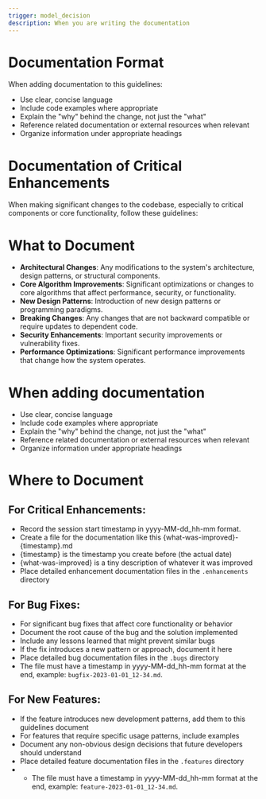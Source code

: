 ```yaml
---
trigger: model_decision
description: When you are writing the documentation
---
```


# Documentation Format

When adding documentation to this guidelines:

- Use clear, concise language
- Include code examples where appropriate
- Explain the "why" behind the change, not just the "what"
- Reference related documentation or external resources when relevant
- Organize information under appropriate headings

# Documentation of Critical Enhancements

When making significant changes to the codebase, especially to critical components or core functionality, follow these guidelines:

# What to Document

- **Architectural Changes**: Any modifications to the system's architecture, design patterns, or structural components.
- **Core Algorithm Improvements**: Significant optimizations or changes to core algorithms that affect performance, security, or functionality.
- **New Design Patterns**: Introduction of new design patterns or programming paradigms.
- **Breaking Changes**: Any changes that are not backward compatible or require updates to dependent code.
- **Security Enhancements**: Important security improvements or vulnerability fixes.
- **Performance Optimizations**: Significant performance improvements that change how the system operates.

# When adding documentation

- Use clear, concise language
- Include code examples where appropriate
- Explain the "why" behind the change, not just the "what"
- Reference related documentation or external resources when relevant
- Organize information under appropriate headings

# Where to Document

## **For Critical Enhancements**:

- Record the session start timestamp in yyyy-MM-dd_hh-mm format.
- Create a file for the documentation like this {what-was-improved}-{timestamp}.md
- {timestamp} is the timestamp you create before (the actual date)
- {what-was-improved} is a tiny description of whatever it was improved
- Place detailed enhancement documentation files in the `.enhancements` directory

## **For Bug Fixes**:

- For significant bug fixes that affect core functionality or behavior
- Document the root cause of the bug and the solution implemented
- Include any lessons learned that might prevent similar bugs
- If the fix introduces a new pattern or approach, document it here
- Place detailed bug documentation files in the `.bugs` directory
- The file must have a timestamp in yyyy-MM-dd_hh-mm format at the end, example: `bugfix-2023-01-01_12-34.md`.

## **For New Features**:

- If the feature introduces new development patterns, add them to this guidelines document
- For features that require specific usage patterns, include examples
- Document any non-obvious design decisions that future developers should understand
- Place detailed feature documentation files in the `.features` directory
-   - The file must have a timestamp in yyyy-MM-dd_hh-mm format at the end, example: `feature-2023-01-01_12-34.md`.
